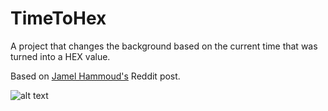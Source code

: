 # TimeToHex
A project that changes the background based on the current time that was turned into a HEX value.

Based on [Jamel Hammoud's](https://jamelhammoud.com) Reddit post.

![alt text](https://i.imgur.com/hZ43DH7.png)
